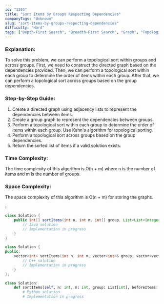 ```yaml
---
id: "1203"
title: "Sort Items by Groups Respecting Dependencies"
companyTags: "Unknown"
slug: "sort-items-by-groups-respecting-dependencies"
difficulty: "Hard"
tags: ["Depth-First Search", "Breadth-First Search", "Graph", "Topological Sort"]
---
```


### Explanation:
To solve this problem, we can perform a topological sort within groups and across groups. First, we need to construct the directed graph based on the dependencies provided. Then, we can perform a topological sort within each group to determine the order of items within each group. After that, we can perform a topological sort across groups based on the group dependencies.

### Step-by-Step Guide:
1. Create a directed graph using adjacency lists to represent the dependencies between items.
2. Create a group graph to represent the dependencies between groups.
3. Perform a topological sort within each group to determine the order of items within each group. Use Kahn's algorithm for topological sorting.
4. Perform a topological sort across groups based on the group dependencies.
5. Return the sorted list of items if a valid solution exists.

### Time Complexity:
The time complexity of this algorithm is O(n + m) where n is the number of items and m is the number of groups.

### Space Complexity:
The space complexity of this algorithm is O(n + m) for storing the graphs.

:

```java
class Solution {
    public int[] sortItems(int n, int m, int[] group, List<List<Integer>> beforeItems) {
        // Java solution
        // Implementation in progress
    }
}
```

```cpp
class Solution {
public:
    vector<int> sortItems(int n, int m, vector<int>& group, vector<vector<int>>& beforeItems) {
        // C++ solution
        // Implementation in progress
    }
};
```

```python
class Solution:
    def sortItems(self, n: int, m: int, group: List[int], beforeItems: List[List[int]]) -> List[int]:
        # Python solution
        # Implementation in progress
```